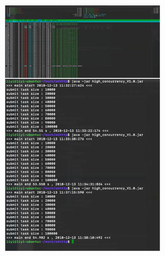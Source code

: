 ![image](https://github.com/liyi828328/OkhttpHighConcurrency/raw/master/screenshot/screenshot1.png)
![image](https://github.com/liyi828328/OkhttpHighConcurrency/raw/master/screenshot/screenshot2.png)
